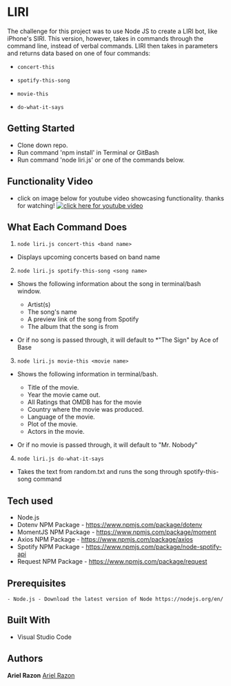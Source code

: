 # LIRI

The challenge for this project was to use Node JS to create a LIRI bot, like iPhone's SIRI. This version, however, takes in commands through the command line, instead of verbal commands. LIRI then takes in parameters and returns data based on one of four commands:

  * `concert-this`

  * `spotify-this-song`

  * `movie-this`

  * `do-what-it-says`

## Getting Started

- Clone down repo.
- Run command 'npm install' in Terminal or GitBash
- Run command 'node liri.js' or one of the commands below.

## Functionality Video
* click on image below for youtube video showcasing functionality. thanks for watching!
[![click here for youtube video](http://img.youtube.com/vi/66GtiBy-CPI/0.jpg)](http://www.youtube.com/watch?v=66GtiBy-CPI "LIRI")

## What Each Command Does

1. `node liri.js concert-this <band name>`

  * Displays upcoming concerts based on band name

2. `node liri.js spotify-this-song <song name>`

  * Shows the following information about the song in terminal/bash window.
    * Artist(s)
    * The song's name
    * A preview link of the song from Spotify
    * The album that the song is from

  * Or if no song is passed through, it will default to
    *"The Sign" by Ace of Base

3. `node liri.js movie-this <movie name>`

  * Shows the following information in terminal/bash.

    * Title of the movie.
    * Year the movie came out.
    * All Ratings that OMDB has for the movie
    * Country where the movie was produced.
    * Language of the movie.
    * Plot of the movie.
    * Actors in the movie.
   

  * Or if no movie is passed through, it will default to "Mr. Nobody"

4. `node liri.js do-what-it-says`

  * Takes the text from random.txt and runs the song through spotify-this-song command

## Tech used
- Node.js
- Dotenv NPM Package - https://www.npmjs.com/package/dotenv
- MomentJS NPM Package - https://www.npmjs.com/package/moment
- Axios NPM Package - https://www.npmjs.com/package/axios
- Spotify NPM Package - https://www.npmjs.com/package/node-spotify-api
- Request NPM Package - https://www.npmjs.com/package/request

## Prerequisites
```
- Node.js - Download the latest version of Node https://nodejs.org/en/
```

## Built With

* Visual Studio Code

## Authors
**Ariel Razon** [Ariel Razon](https://www.github.com/happyliltrees)
